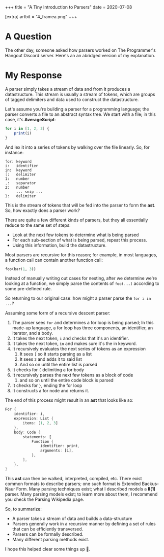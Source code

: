 +++
title = "A Tiny Introduction to Parsers"
date = 2020-07-08

[extra]
artbit = "4_framea.png"
+++

 # A Question
 The other day, someone asked how parsers worked on The Programmer's Hangout Discord server. Here's an an abridged version of my explanation.
<!-- more -->
 # My Response
 A parser simply takes a stream of data and from it produces a datastructure. This stream is usually a stream of tokens, which are groups of tagged delimiters and data used to construct the datastructure.

 Let's assume you're building a parser for a programming language; the parser converts a file to an abstract syntax tree. We start with a file; in this case, it's **AverageScript**:
 ```javascript
 for i in [1, 2, 3] {
     print(i)
 }
 ```
 And lex it into a series of tokens by walking over the file linearly. So, for instance:
 ```plain
 for: keyword
 i:   identifier
 in:  keyword
 [:   delimiter
 1:   number
 ,:   separator
 2:   number
      ... snip ...
 }:   delimiter
 ```
 This is the stream of tokens that will be fed into the parser to form the **ast**. So, how exactly does a parser work?

 There are quite a few different kinds of parsers, but they all essentially reduce to the same set of steps:
 - Look at the next few tokens to determine what is being parsed
 - For each sub-section of what is being parsed, repeat this process.
 - Using this information, build the datastructure.

 Most parsers are recursive for this reason; for example, in most languages, a function call can contain another function call:
 ```python
 foo(bar(1, 3))
 ```
 Instead of manually writing out cases for nesting, after we determine we're looking at a function, we simply parse the contents of `foo(...)` according to some pre-defined rule.

 So returning to our original case: how might a parser parse the `for i in ...`?

 Assuming some form of a recursive descent parser:

 1. The parser sees `for` and determines a for loop is being parsed; In this made-up language, a for loop has three components, an identifier, an iterator, and a body.
 2. It takes the next token, `i` and checks that it's an identifier.
 3. It takes the next token, `in` and makes sure it's the in keyword.
 4. It recursively evaluates the next series of tokens as an expression
     1. It sees `[` so it starts parsing as a list
     2. It sees `2` and adds it to said list
     3. And so on until the entire list is parsed
 5. It checks for `{` delimiting a for body
 6. It recursively parses the next few tokens as a block of code
     1.  and so on until the entire code block is parsed
 7. It checks for `}`, ending the for loop
 8. It constructs a for node and returns it.

 The end of this process might result in an **ast** that looks like so:
 ```rust
 For {
     identifier: i,
     expression: List {
         items: [1, 2, 3]
     },
     body: Code {
         statements: [
             Function {
                 identifier: print,
                 arguments: [i],
             },
         ],
     },
 }
 ```

 This **ast** can then be walked, interpreted, compiled, etc. There exist common formats to describe parsers; one such format is Extended Backus-Naur Form. Many parsing techniques exist; what I described models a **ll(1)** parser. Many parsing models exist; to learn more about them, I recommend you check the Parsing Wikipedia page.

 So, to summarize:

 - A parser takes a stream of data and builds a data-structure
 - Parsers generally work in a recursive manner by defining a set of rules that can be efficiently transversed.
 - Parsers can be formally described.
 - Many different parsing methods exist.

 I hope this helped clear some things up 🙂.
